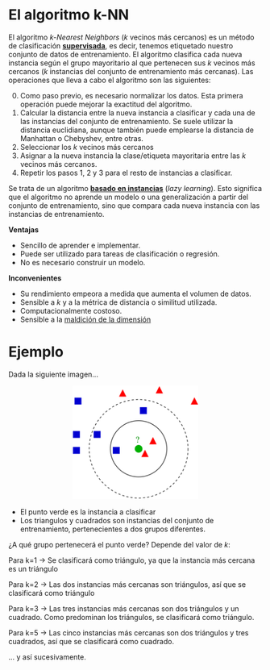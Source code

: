 # **El algoritmo k-NN**

El algoritmo _k-Nearest Neighbors_ (_k_ vecinos más cercanos) es un método de clasificación [**supervisada**](https://es.wikipedia.org/wiki/Aprendizaje_supervisado), es decir, tenemos etiquetado nuestro conjunto de datos de entrenamiento. El algoritmo clasifica cada nueva instancia según el grupo mayoritario al que pertenecen sus _k_ vecinos más cercanos (_k_ instancias del conjunto de entrenamiento más cercanas). Las operaciones que lleva a cabo el algoritmo son las siguientes:

0. Como paso previo, es necesario normalizar los datos. Esta primera operación puede mejorar la exactitud del algoritmo.
1. Calcular la distancia entre la nueva instancia a clasificar y cada una de las instancias del conjunto de entrenamiento. Se suele utilizar la distancia euclidiana, aunque también puede emplearse la distancia de Manhattan o Chebyshev, entre otras. 
2. Seleccionar los _k_ vecinos más cercanos
3. Asignar a la nueva instancia la clase/etiqueta mayoritaria entre las _k_ vecinos más cercanos.
4. Repetir los pasos 1, 2 y 3 para el resto de instancias a clasificar.

Se trata de un algoritmo [**basado en instancias**](https://es.wikipedia.org/wiki/Aprendizaje_vago) (_lazy learning_). Esto significa que el algoritmo no aprende un modelo o una generalización a partir del conjunto de entrenamiento, sino que compara cada nueva instancia con las instancias de entrenamiento. 

**Ventajas**
- Sencillo de aprender e implementar.
- Puede ser utilizado para tareas de clasificación o regresión.
- No es necesario construir un modelo.

**Inconvenientes**
- Su rendimiento empeora a medida que aumenta el volumen de datos. 
- Sensible a _k_ y a la métrica de distancia o similitud utilizada. 
- Computacionalmente costoso.
- Sensible a la [maldición de la dimensión](https://es.wikipedia.org/wiki/Maldici%C3%B3n_de_la_dimensi%C3%B3n)

# **Ejemplo**

Dada la siguiente imagen...

<p align="center">
<img src='knn_ejemplo.png' height="225" /></a>
</p>

- El punto verde es la instancia a clasificar
- Los triangulos y cuadrados son instancias del conjunto de entrenamiento, pertenecientes a dos grupos diferentes.

¿A qué grupo pertenecerá el punto verde? Depende del valor de _k_:

Para k=1 → Se clasificará como triángulo, ya que la instancia más cercana es un triángulo

Para k=2 → Las dos instancias más cercanas son triángulos, así que se clasificará como triángulo

Para k=3 → Las tres instancias más cercanas son dos triángulos y un cuadrado. Como predominan los triángulos, se clasificará como triángulo.

Para k=5 → Las cinco instancias más cercanas son dos triángulos y tres cuadrados, así que se clasificará como cuadrado.

... y así sucesivamente.
